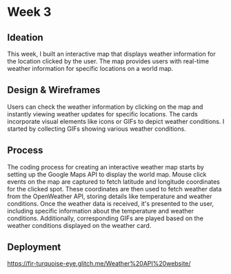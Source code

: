 # Week 3 

## Ideation
This week, I built an interactive map that displays weather information for the location clicked by the user. The map provides users with real-time weather information for specific locations on a world map.

## Design & Wireframes
Users can check the weather information by clicking on the map and instantly viewing weather updates for specific locations. The cards incorporate visual elements like icons or GIFs to depict weather conditions. I started by collecting GIFs showing various weather conditions.

## Process 
The coding process for creating an interactive weather map starts by setting up the Google Maps API to display the world map. Mouse click events on the map are captured to fetch latitude and longitude coordinates for the clicked spot. These coordinates are then used to fetch weather data from the OpenWeather API, storing details like temperature and weather conditions. Once the weather data is received, it's presented to the user, including specific information about the temperature and weather conditions. Additionally, corresponding GIFs are played based on the weather conditions displayed on the weather card.
 
## Deployment
https://fir-turquoise-eye.glitch.me/Weather%20API%20website/

